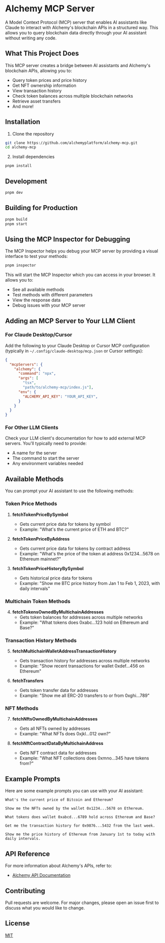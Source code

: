 # Alchemy MCP Server

A Model Context Protocol (MCP) server that enables AI assistants like Claude to interact with Alchemy's blockchain APIs in a structured way. This allows you to query blockchain data directly through your AI assistant without writing any code.

## What This Project Does

This MCP server creates a bridge between AI assistants and Alchemy's blockchain APIs, allowing you to:
- Query token prices and price history
- Get NFT ownership information
- View transaction history
- Check token balances across multiple blockchain networks
- Retrieve asset transfers
- And more!

## Installation

1. Clone the repository
```bash
git clone https://github.com/alchemyplatform/alchemy-mcp.git
cd alchemy-mcp
```

2. Install dependencies
```bash
pnpm install
```

## Development

```bash
pnpm dev
```

## Building for Production

```bash
pnpm build
pnpm start
```

## Using the MCP Inspector for Debugging

The MCP Inspector helps you debug your MCP server by providing a visual interface to test your methods:

```bash
pnpm inspector
```

This will start the MCP Inspector which you can access in your browser. It allows you to:
- See all available methods
- Test methods with different parameters
- View the response data
- Debug issues with your MCP server

## Adding an MCP Server to Your LLM Client

### For Claude Desktop/Cursor

Add the following to your Claude Desktop or Cursor MCP configuration (typically in `~/.config/claude-desktop/mcp.json` or Cursor settings):

```json
{
  "mcpServers": {
    "alchemy": {
      "command": "npx",
      "args": [
        "tsx",
        "path/to/alchemy-mcp/index.js"],
      "env": {
        "ALCHEMY_API_KEY": "YOUR_API_KEY",
      }
    }
  }
}
```

### For Other LLM Clients

Check your LLM client's documentation for how to add external MCP servers. You'll typically need to provide:
- A name for the server
- The command to start the server
- Any environment variables needed

## Available Methods

You can prompt your AI assistant to use the following methods:

### Token Price Methods

1. **fetchTokenPriceBySymbol**
   - Gets current price data for tokens by symbol
   - Example: "What's the current price of ETH and BTC?"

2. **fetchTokenPriceByAddress**
   - Gets current price data for tokens by contract address
   - Example: "What's the price of the token at address 0x1234...5678 on Ethereum mainnet?"

3. **fetchTokenPriceHistoryBySymbol**
   - Gets historical price data for tokens
   - Example: "Show me BTC price history from Jan 1 to Feb 1, 2023, with daily intervals"

### Multichain Token Methods

4. **fetchTokensOwnedByMultichainAddresses**
   - Gets token balances for addresses across multiple networks
   - Example: "What tokens does 0xabc...123 hold on Ethereum and Base?"

### Transaction History Methods

5. **fetchMultichainWalletAddressTransactionHistory**
   - Gets transaction history for addresses across multiple networks
   - Example: "Show recent transactions for wallet 0xdef...456 on Ethereum"

6. **fetchTransfers**
   - Gets token transfer data for addresses
   - Example: "Show me all ERC-20 transfers to or from 0xghi...789"

### NFT Methods

7. **fetchNftsOwnedByMultichainAddresses**
   - Gets all NFTs owned by addresses
   - Example: "What NFTs does 0xjkl...012 own?"

8. **fetchNftContractDataByMultichainAddress**
   - Gets NFT contract data for addresses
   - Example: "What NFT collections does 0xmno...345 have tokens from?"

## Example Prompts

Here are some example prompts you can use with your AI assistant:

```
What's the current price of Bitcoin and Ethereum?

Show me the NFTs owned by the wallet 0x1234...5678 on Ethereum.

What tokens does wallet 0xabcd...6789 hold across Ethereum and Base?

Get me the transaction history for 0x9876...5432 from the last week.

Show me the price history of Ethereum from January 1st to today with daily intervals.
```

## API Reference

For more information about Alchemy's APIs, refer to:
- [Alchemy API Documentation](https://docs.alchemy.com/)

## Contributing

Pull requests are welcome. For major changes, please open an issue first to discuss what you would like to change.

## License

[MIT](LICENSE) 